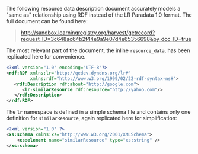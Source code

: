 The following resource data description document accurately models a "same as" relationship using RDF instead of the LR Paradata 1.0 format. The full document can be found here:

> http://sandbox.learningregistry.org/harvest/getrecord?request_ID=3c648ac64b2f44e9a9e07d4e65356698&by_doc_ID=true

The most relevant part of the document, the inline `resource_data`, has been replicated here for convenience. 

```xml
<?xml version="1.0" encoding="UTF-8"?>
<rdf:RDF xmlns:lr="http://qedev.dyndns.org/lr#"
         xmlns:rdf="http://www.w3.org/1999/02/22-rdf-syntax-ns#">
   <rdf:Description rdf:about="http://google.com">   
      <lr:similarResource rdf:resource="http://yahoo.com"/>
   </rdf:Description>
</rdf:RDF>
```

The `lr` namespace is defined in a simple schema file and contains only one definition for `similarResource`, again replicated here for simplification:

```xml
<?xml version="1.0" ?>
<xs:schema xmlns:xs="http://www.w3.org/2001/XMLSchema">
	<xs:element name="similarResource" type="xs:string" />
</xs:schema>
```